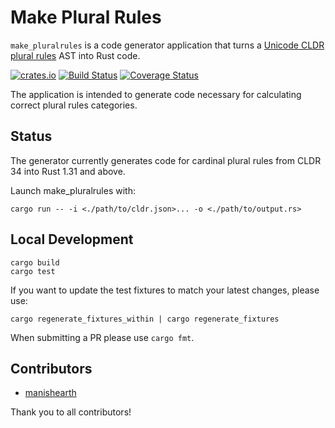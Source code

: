 # Make Plural Rules

`make_pluralrules` is a code generator application that turns a [Unicode CLDR plural rules](https://unicode.org/reports/tr35/tr35-numbers.html#Language_Plural_Rules) AST into Rust code.

[![crates.io](https://img.shields.io/crates/v/make_pluralrules.svg)](https://crates.io/crates/make_pluralrules)
[![Build Status](https://travis-ci.org/zbraniecki/pluralrules.svg?branch=master)](https://travis-ci.org/zbraniecki/pluralrules)
[![Coverage Status](https://coveralls.io/repos/github/zbraniecki/pluralrules/badge.svg?branch=master)](https://coveralls.io/github/zbraniecki/pluralrules?branch=master)

The application is intended to generate code necessary for calculating correct plural rules categories.

Status
------

The generator currently generates code for cardinal plural rules from CLDR 34 into Rust 1.31 and above.

Launch make_pluralrules with:

```
cargo run -- -i <./path/to/cldr.json>... -o <./path/to/output.rs>
```

Local Development
-----------------

    cargo build
    cargo test

If you want to update the test fixtures to match your latest changes, please use:

	cargo regenerate_fixtures_within | cargo regenerate_fixtures

When submitting a PR please use  `cargo fmt`.

Contributors
------------

* [manishearth](https://github.com/manishearth)

Thank you to all contributors!

[CLDR]: https://cldr.unicode.org/
[PluralRules]: https://cldr.unicode.org/index/cldr-spec/plural-rules
[LDML Language Plural Rules Syntax]: https://unicode.org/reports/tr35/tr35-numbers.html#Language_Plural_Rules
